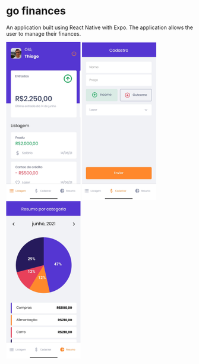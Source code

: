 # go finances
An application built using React Native with Expo. The application allows the user to manage their finances.

<div style="flex-direction: row; justify-content: space-between; align-items: center; width: 100%;">
  <img src="https://github.com/euthribeiro/gofinances/blob/master/public/dashboard.jpg" width="200">
  <img src="https://github.com/euthribeiro/gofinances/blob/master/public/register.jpg" width="200">
  <img src="https://github.com/euthribeiro/gofinances/blob/master/public/resume.jpg" width="200">
</div>
